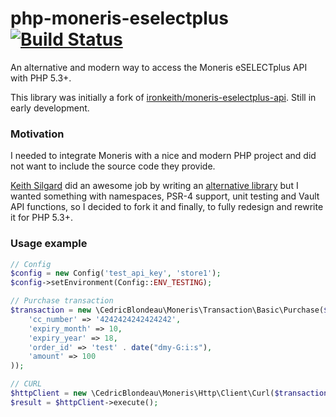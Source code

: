 # php-moneris-eselectplus [![Build Status](https://travis-ci.org/cedricblondeau/php-moneris-eselectplus.svg)](https://travis-ci.org/cedricblondeau/php-moneris-eselectplus)
An alternative and modern way to access the Moneris eSELECTplus API with PHP 5.3+.

This library was initially a fork of [ironkeith/moneris-eselectplus-api](https://github.com/ironkeith/moneris-eselectplus-api). Still in early development.

### Motivation
I needed to integrate Moneris with a nice and modern PHP project and did not want to include the source code they provide.

[Keith Silgard](https://github.com/ironkeith) did an awesome job by writing an [alternative library](https://github.com/ironkeith/moneris-eselectplus-api) but I wanted something with namespaces, PSR-4 support, unit testing and Vault API functions, so I decided to fork it and finally, to fully redesign and rewrite it for PHP 5.3+.

### Usage example
```php
// Config
$config = new Config('test_api_key', 'store1');
$config->setEnvironment(Config::ENV_TESTING);

// Purchase transaction
$transaction = new \CedricBlondeau\Moneris\Transaction\Basic\Purchase($config, array(
    'cc_number' => '4242424242424242',
    'expiry_month' => 10,
    'expiry_year' => 18,
    'order_id' => 'test' . date("dmy-G:i:s"),
    'amount' => 100
));

// CURL
$httpClient = new \CedricBlondeau\Moneris\Http\Client\Curl($transaction);
$result = $httpClient->execute();
```
